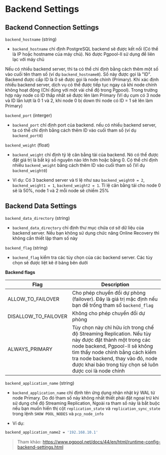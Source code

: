 # Backend Settings

## Backend Connection Settings

`backend_hostname` (string)

- `backend_hostname` chỉ định PostgreSQL backend sẽ được kết nối (Có thể là IP hoặc hostname của máy chủ). Nó được Pgpool-II sử dụng để liên lạc với máy chủ

Nếu có nhiều backend server, thì ta có thể chỉ định bằng cách thêm một số vào cuối tên tham số (ví dụ `backend_hostname0`). Số này được gọi là "ID". Backend được cấp ID là 0 sẽ được gọi là node chính (Primary). Khi xác định nhiều backend server, dịch vụ có thể được tiếp tục ngay cả khi node chính không hoạt động (Chỉ đúng với một vài chế độ trong Pgpool). Trong trường hợp này node có ID thấp nhất sẽ được lên làm Primary (Ví dụ cụm có 3 node và ID lần lượt là 0 1 và 2, khi node 0 bị down thì node có ID = 1 sẽ lên làm Primary)

`backend_port` (interger)

- `backend_port` chỉ định port của backend. nếu có nhiều backend server, ta có thể chỉ định bằng cách thêm ID vào cuối tham số (ví dụ `backend_port0`)

`backend_weight` (float)

- `backend_weight` chỉ định tỷ lệ cân bằng tải của backend. Nó có thể được đặt giá trị là bất kỳ số nguyên nào lớn hơn hoặc bằng 0. Có thể chỉ định nhiều `backend_weight` bằng cách thêm ID vào cuối tham số (Ví dụ `backend_weight0`)

- Ví dụ: Có 3 backend server và tỉ lệ như sau `backend_weight0 = 2`, `backend_weight1 = 1`, `backend_weight2 = 1`. Tỉ lệ cân bằng tải cho node 0 sẽ là 50%, node 1 và 2 mỗi node sẽ chiếm 25%

## Backend Data Settings

`backend_data_directory` (string)

- `backend_data_directory` chỉ định thư mục chứa cơ sở dữ liệu của backend server. Nếu bạn không sử dụng chức năng Online Recovery thì không cần thiết lập tham số này

`backend_flag` (string)

- `backend_flag` kiểm tra các tùy chọn của các backend server. Các tùy chọn sẽ được liệt kê ở bảng bên dưới

**Backend flags**

|Flag|Description|
|---|---|
|ALLOW_TO_FAILOVER|Cho phép chuyển đổi dự phòng (failover). Đây là giá trị mặc định nếu bạn để trống tham số `backend_flag`|
|DISALLOW_TO_FAILOVER|Không cho phép chuyển đổi dự phòng|
|ALWAYS_PRIMARY|Tùy chọn này chỉ hữu ích trong chế độ Streaming Replication. Nếu tùy này được đặt thành một trong các node backend, Pgpool-II sẽ không tìm thấy node chính bằng cách kiểm tra node backend, thay vào đó, node được khai báo trong tùy chọn sẽ luôn được coi là node chính|

`backend_application_name` (string)

- `backend_application_name` chỉ định tên ứng dụng nhận nhật ký WAL từ node Primary. Do đó tham số này không nhất thiết phải đặt ngoại trừ khi sử dụng chế độ Streaming Replication, Ngoài ra tham số này là bắt buộc nếu bạn muốn hiển thị cột `replication_state` và `replication_sync_state` trong lệnh `SHOW POOL_NODES` và `pcp_node_info`

- Ví dụ:

```sh
backend_application_name2 = '192.168.10.1'
```

> Tham khảo: https://www.pgpool.net/docs/44/en/html/runtime-config-backend-settings.html